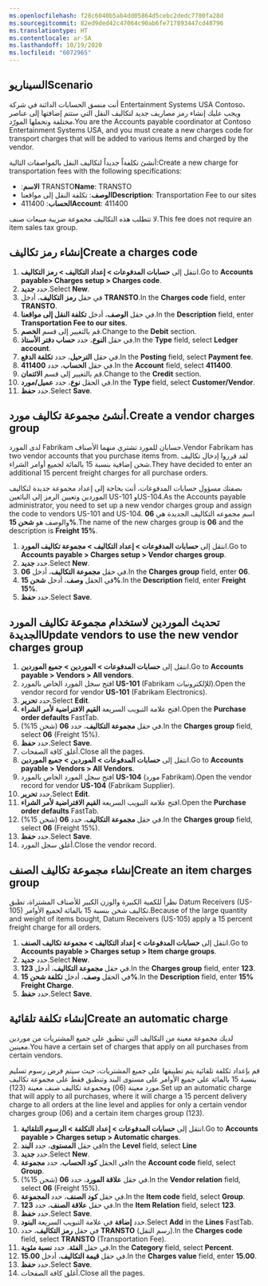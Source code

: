 ```yaml
---
ms.openlocfilehash: f28c6040b5ab4dd05864d5cebc2dedc7700fa28d
ms.sourcegitcommit: 82ed9ded42c47064c90ab6fe717893447cd48796
ms.translationtype: HT
ms.contentlocale: ar-SA
ms.lasthandoff: 10/19/2020
ms.locfileid: "6072965"
---
```


## <a name="scenario"></a><span data-ttu-id="69133-101">السيناريو</span><span class="sxs-lookup"><span data-stu-id="69133-101">Scenario</span></span>
<span data-ttu-id="69133-102">أنت منسق الحسابات الدائنة في شركة Entertainment Systems USA Contoso، ويجب عليك إنشاء رمز مصاريف جديد لتكاليف النقل التي ستتم إضافتها إلى عناصر مختلفة وتحملها المورّد.</span><span class="sxs-lookup"><span data-stu-id="69133-102">You are the Accounts payable coordinator at Contoso Entertainment Systems USA, and you must create a new charges code for transport charges that will be added to various items and charged by the vendor.</span></span>

<span data-ttu-id="69133-103">أنشئ تكلفةاً جديداً لتكاليف النقل بالمواصفات التالية:</span><span class="sxs-lookup"><span data-stu-id="69133-103">Create a new charge for transportation fees with the following specifications:</span></span>

-   <span data-ttu-id="69133-104">**الاسم**:‏ TRANSTO</span><span class="sxs-lookup"><span data-stu-id="69133-104">**Name**: TRANSTO</span></span>
-   <span data-ttu-id="69133-105">**الوصف**: تكلفة النقل إلى مواقعنا</span><span class="sxs-lookup"><span data-stu-id="69133-105">**Description**: Transportation Fee to our sites</span></span>
-   <span data-ttu-id="69133-106">**الحساب**:‏ 411400</span><span class="sxs-lookup"><span data-stu-id="69133-106">**Account**: 411400</span></span>

<span data-ttu-id="69133-107">لا تتطلب هذه التكاليف مجموعة ضريبة مبيعات صنف.</span><span class="sxs-lookup"><span data-stu-id="69133-107">This fee does not require an item sales tax group.</span></span>

## <a name="create-a-charges-code"></a><span data-ttu-id="69133-108">إنشاء رمز تكاليف</span><span class="sxs-lookup"><span data-stu-id="69133-108">Create a charges code</span></span>

1.  <span data-ttu-id="69133-109">انتقل إلى **حسابات المدفوعات > إعداد التكاليف > رمز التكاليف**.</span><span class="sxs-lookup"><span data-stu-id="69133-109">Go to **Accounts payable> Charges setup > Charges code**.</span></span>
2.  <span data-ttu-id="69133-110">حدد **جديد‎**.</span><span class="sxs-lookup"><span data-stu-id="69133-110">Select **New**.</span></span>
3.  <span data-ttu-id="69133-111">في حقل **رمز التكاليف**، أدخل **TRANSTO**.</span><span class="sxs-lookup"><span data-stu-id="69133-111">In the **Charges code** field, enter **TRANSTO**.</span></span>
4.  <span data-ttu-id="69133-112">في حقل **الوصف**، أدخل **تكلفة النقل إلى مواقعنا**.</span><span class="sxs-lookup"><span data-stu-id="69133-112">In the **Description** field, enter **Transportation Fee to our sites**.</span></span>
5.  <span data-ttu-id="69133-113">قم بالتغيير إلى قسم **الخصم**.</span><span class="sxs-lookup"><span data-stu-id="69133-113">Change to the **Debit** section.</span></span>
6.  <span data-ttu-id="69133-114">في حقل **النوع**، حدد **حساب دفتر الأستاذ**.</span><span class="sxs-lookup"><span data-stu-id="69133-114">In the **Type** field, select **Ledger account**.</span></span>
7.  <span data-ttu-id="69133-115">في حقل **الترحيل**، حدد **تكلفة الدفع**.</span><span class="sxs-lookup"><span data-stu-id="69133-115">In the **Posting** field, select **Payment fee**.</span></span>
8.  <span data-ttu-id="69133-116">في حقل **الحساب**، حدد **411400**.</span><span class="sxs-lookup"><span data-stu-id="69133-116">In the **Account** field, select **411400**.</span></span>
9.  <span data-ttu-id="69133-117">قم بالتغيير إلى قسم **الائتمان**.</span><span class="sxs-lookup"><span data-stu-id="69133-117">Change to the **Credit** section.</span></span>
10. <span data-ttu-id="69133-118">في الحقل **نوع**، حدد **عميل/مورد**.</span><span class="sxs-lookup"><span data-stu-id="69133-118">In the **Type** field, select **Customer/Vendor**.</span></span>
11. <span data-ttu-id="69133-119">حدد **حفظ**.</span><span class="sxs-lookup"><span data-stu-id="69133-119">Select **Save**.</span></span>

## <a name="create-a-vendor-charges-group"></a><span data-ttu-id="69133-120">أنشئ مجموعة تكاليف مورد.</span><span class="sxs-lookup"><span data-stu-id="69133-120">Create a vendor charges group</span></span>

<span data-ttu-id="69133-121">لدى المورد Fabrikam حسابان للمورد تشتري منهما الأصناف.</span><span class="sxs-lookup"><span data-stu-id="69133-121">Vendor Fabrikam has two vendor accounts that you purchase items from.</span></span>
<span data-ttu-id="69133-122">لقد قرروا إدخال تكاليف شحن إضافية بنسبة 15 بالمائة لجميع أوامر الشراء.</span><span class="sxs-lookup"><span data-stu-id="69133-122">They have decided to enter an additional 15 percent freight charges for all purchase orders.</span></span>

<span data-ttu-id="69133-123">بصفتك مسؤول حسابات المدفوعات، أنت بحاجة إلى إعداد مجموعة جديدة لتكاليف الموردين وتعيين الرمز إلى البائعين US-101 وUS-104.</span><span class="sxs-lookup"><span data-stu-id="69133-123">As the Accounts payable administrator, you need to set up a new vendor charges group and assign the code to vendors US-101 and US-104.</span></span>
<span data-ttu-id="69133-124">اسم مجموعه التكاليف الجديدة هي **06** والوصف هو **شحن 15%**.</span><span class="sxs-lookup"><span data-stu-id="69133-124">The name of the new charges group is **06** and the description is **Freight 15%**.</span></span>


1.  <span data-ttu-id="69133-125">انتقل إلى **حسابات المدفوعات > إعداد التكاليف > مجموعة تكاليف المورد**.</span><span class="sxs-lookup"><span data-stu-id="69133-125">Go to **Accounts payable > Charges setup > Vendor charges group**.</span></span>
2.  <span data-ttu-id="69133-126">حدد **جديد‎**.</span><span class="sxs-lookup"><span data-stu-id="69133-126">Select **New**.</span></span>
3.  <span data-ttu-id="69133-127">في حقل **مجموعة التكاليف**، أدخل **06**.</span><span class="sxs-lookup"><span data-stu-id="69133-127">In the **Charges group** field, enter **06**.</span></span>
4.  <span data-ttu-id="69133-128">في الحقل **وصف**، أدخل **شحن 15%**.</span><span class="sxs-lookup"><span data-stu-id="69133-128">In the **Description** field, enter **Freight 15%**.</span></span>
5.  <span data-ttu-id="69133-129">حدد **حفظ**.</span><span class="sxs-lookup"><span data-stu-id="69133-129">Select **Save**.</span></span>
 
## <a name="update-vendors-to-use-the-new-vendor-charges-group"></a><span data-ttu-id="69133-130">تحديث الموردين لاستخدام مجموعة تكاليف المورد الجديدة</span><span class="sxs-lookup"><span data-stu-id="69133-130">Update vendors to use the new vendor charges group</span></span>

1.  <span data-ttu-id="69133-131">انتقل إلى **حسابات المدفوعات > الموردين > جميع الموردين**.</span><span class="sxs-lookup"><span data-stu-id="69133-131">Go to **Accounts payable > Vendors > All vendors**.</span></span>
2.  <span data-ttu-id="69133-132">افتح سجل المورد الخاص بالمورد **US-101** ‏(Fabrikam للإلكترونيات).</span><span class="sxs-lookup"><span data-stu-id="69133-132">Open the vendor record for vendor **US-101** (Fabrikam Electronics).</span></span>
3.  <span data-ttu-id="69133-133">حدد **تحرير**.</span><span class="sxs-lookup"><span data-stu-id="69133-133">Select **Edit**.</span></span>
4.  <span data-ttu-id="69133-134">افتح علامة التبويب السريعة **القيم الافتراضية لأمر الشراء**.</span><span class="sxs-lookup"><span data-stu-id="69133-134">Open the **Purchase order defaults** FastTab.</span></span>
5.  <span data-ttu-id="69133-135">في حقل **مجموعة التكاليف**، حدد **06** (شحن 15%).</span><span class="sxs-lookup"><span data-stu-id="69133-135">In the **Charges group** field, select **06** (Freight 15%).</span></span>
6.  <span data-ttu-id="69133-136">حدد **حفظ**.</span><span class="sxs-lookup"><span data-stu-id="69133-136">Select **Save**.</span></span>
7.  <span data-ttu-id="69133-137">أغلق كافة الصفحات.</span><span class="sxs-lookup"><span data-stu-id="69133-137">Close all the pages.</span></span>
7.  <span data-ttu-id="69133-138">انتقل إلى **حسابات المدفوعات > الموردين > جميع الموردين**.</span><span class="sxs-lookup"><span data-stu-id="69133-138">Go to **Accounts payable > Vendors > All Vendors**.</span></span>
8.  <span data-ttu-id="69133-139">افتح سجل المورد الخاص بالمورد **US-104** ‏(مورد Fabrikam).</span><span class="sxs-lookup"><span data-stu-id="69133-139">Open the vendor record for vendor **US-104** (Fabrikam Supplier).</span></span>
9.  <span data-ttu-id="69133-140">حدد **تحرير**.</span><span class="sxs-lookup"><span data-stu-id="69133-140">Select **Edit**.</span></span>
10. <span data-ttu-id="69133-141">افتح علامة التبويب السريعة **القيم الافتراضية لأمر الشراء**.</span><span class="sxs-lookup"><span data-stu-id="69133-141">Open the **Purchase order defaults** FastTab.</span></span>
11. <span data-ttu-id="69133-142">في حقل **مجموعة التكاليف**، حدد **06** (شحن 15%).</span><span class="sxs-lookup"><span data-stu-id="69133-142">In the **Charges group** field, select **06** (Freight 15%).</span></span>
12. <span data-ttu-id="69133-143">حدد **حفظ**.</span><span class="sxs-lookup"><span data-stu-id="69133-143">Select **Save**.</span></span>
13. <span data-ttu-id="69133-144">أغلق سجل المورد.</span><span class="sxs-lookup"><span data-stu-id="69133-144">Close the vendor record.</span></span>

## <a name="create-an-item-charges-group"></a><span data-ttu-id="69133-145">إنشاء مجموعة تكاليف الصنف</span><span class="sxs-lookup"><span data-stu-id="69133-145">Create an item charges group</span></span> 

<span data-ttu-id="69133-146">نظراً للكمية الكبيرة والوزن الكبير للأصناف المشتراة، تطبق Datum Receivers ‏(US-105) تكاليف شحن بنسبة 15 بالمائة لجميع الأوامر.</span><span class="sxs-lookup"><span data-stu-id="69133-146">Because of the large quantity and weight of items bought, Datum Receivers (US-105) apply a 15 percent freight charge for all orders.</span></span>

1.  <span data-ttu-id="69133-147">انتقل إلى **حسابات المدفوعات > إعداد التكاليف > مجموعة تكاليف الصنف**.</span><span class="sxs-lookup"><span data-stu-id="69133-147">Go to **Accounts payable > Charges setup > Item charge groups**.</span></span>
2.  <span data-ttu-id="69133-148">حدد **جديد‎**.</span><span class="sxs-lookup"><span data-stu-id="69133-148">Select **New**.</span></span>
3.  <span data-ttu-id="69133-149">في حقل **مجموعة التكاليف**، أدخل **123**.</span><span class="sxs-lookup"><span data-stu-id="69133-149">In the **Charges group** field, enter **123**.</span></span>
4.  <span data-ttu-id="69133-150">في الحقل **وصف**، أدخل **تكلفة شحن 15%**.</span><span class="sxs-lookup"><span data-stu-id="69133-150">In the **Description** field, enter **15% Freight Charge**.</span></span>
5.  <span data-ttu-id="69133-151">حدد **حفظ**.</span><span class="sxs-lookup"><span data-stu-id="69133-151">Select **Save**.</span></span>

## <a name="create-an-automatic-charge"></a><span data-ttu-id="69133-152">إنشاء تكلفة تلقائية</span><span class="sxs-lookup"><span data-stu-id="69133-152">Create an automatic charge</span></span> 

<span data-ttu-id="69133-153">لديك مجموعة معينة من التكاليف التي تنطبق على جميع المشتريات من موردين معينين.</span><span class="sxs-lookup"><span data-stu-id="69133-153">You have a certain set of charges that apply on all purchases from certain vendors.</span></span>

<span data-ttu-id="69133-154">قم بإعداد تكلفة تلقائية يتم تطبيقها على جميع المشتريات، حيث سيتم فرض رسوم تسليم بنسبة 15 بالمائة على جميع الأوامر على مستوى البند وتنطبق فقط على مجموعة تكاليف مورد معينة (06) ومجموعة تكاليف صنف معينة (123).</span><span class="sxs-lookup"><span data-stu-id="69133-154">Set up an automatic charge that will apply to all purchases, where it will charge a 15 percent delivery charge to all orders at the line level and applies for only a certain vendor charges group (06) and a certain item charges group (123).</span></span>

1.  <span data-ttu-id="69133-155">انتقل إلى **حسابات المدفوعات > إعداد التكلفة > الرسوم التلقائية**.</span><span class="sxs-lookup"><span data-stu-id="69133-155">Go to **Accounts payable > Charges setup > Automatic charges**.</span></span>
2.  <span data-ttu-id="69133-156">في حقل **المستوى**، حدد **البند**</span><span class="sxs-lookup"><span data-stu-id="69133-156">In the **Level** field, select **Line**</span></span> 
2.  <span data-ttu-id="69133-157">حدد **جديد‎**.</span><span class="sxs-lookup"><span data-stu-id="69133-157">Select **New**.</span></span>
4.  <span data-ttu-id="69133-158">في الحقل **كود الحساب**، حدد **مجموعة**</span><span class="sxs-lookup"><span data-stu-id="69133-158">In the **Account code** field, select **Group**.</span></span>
5.  <span data-ttu-id="69133-159">في حقل **علاقة المورد**، حدد **06** (شحن 15%).</span><span class="sxs-lookup"><span data-stu-id="69133-159">In the **Vendor relation** field, select **06** (Freight 15%).</span></span>
6.  <span data-ttu-id="69133-160">في حقل **كود الصنف**، حدد **المجموعة**.</span><span class="sxs-lookup"><span data-stu-id="69133-160">In the **Item code** field, select **Group**.</span></span>
7.  <span data-ttu-id="69133-161">في حقل **علاقة الصنف**، حدد **123**.</span><span class="sxs-lookup"><span data-stu-id="69133-161">In the **Item Relation** field, select **123**.</span></span>
8.  <span data-ttu-id="69133-162">حدد **حفظ**.</span><span class="sxs-lookup"><span data-stu-id="69133-162">Select **Save**.</span></span>
9.  <span data-ttu-id="69133-163">حدد **إضافة** في علامة التبويب السريعة **البنود**.</span><span class="sxs-lookup"><span data-stu-id="69133-163">Select **Add** in the **Lines** FastTab.</span></span>
10. <span data-ttu-id="69133-164">في حقل **رمز التكاليف**، حدد **TRANSTO** (رسم النقل).</span><span class="sxs-lookup"><span data-stu-id="69133-164">In the **Charges code** field, select **TRANSTO** (Transportation Fee).</span></span>
11. <span data-ttu-id="69133-165">في حقل **الفئة**، حدد **نسبة مئوية**.</span><span class="sxs-lookup"><span data-stu-id="69133-165">In the **Category** field, select **Percent**.</span></span>
12. <span data-ttu-id="69133-166">في حقل **قيمة التكاليف**، أدخل **15.00**.</span><span class="sxs-lookup"><span data-stu-id="69133-166">In the **Charges value** field, enter **15.00**.</span></span>
13. <span data-ttu-id="69133-167">حدد **حفظ**.</span><span class="sxs-lookup"><span data-stu-id="69133-167">Select **Save**.</span></span>
14. <span data-ttu-id="69133-168">أغلق كافة الصفحات.</span><span class="sxs-lookup"><span data-stu-id="69133-168">Close all the pages.</span></span>
